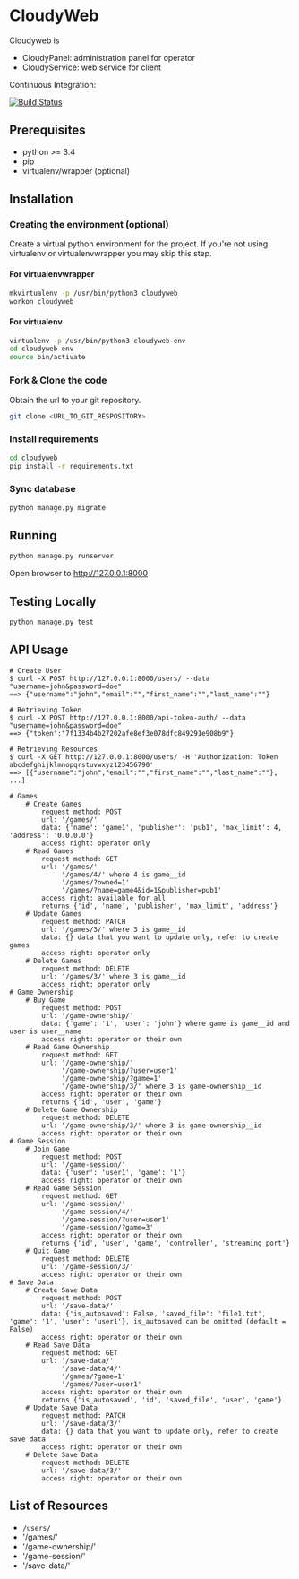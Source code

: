 # CloudyWeb

Cloudyweb is
- CloudyPanel: administration panel for operator
- CloudyService: web service for client

Continuous Integration:

[![Build Status](https://travis-ci.org/insert-coin/cloudyweb.svg?branch=master)](https://travis-ci.org/insert-coin/cloudyweb)

## Prerequisites ##

- python >= 3.4
- pip
- virtualenv/wrapper (optional)

## Installation ##
### Creating the environment (optional) ###
Create a virtual python environment for the project.
If you're not using virtualenv or virtualenvwrapper you may skip this step.

#### For virtualenvwrapper ####
```bash
mkvirtualenv -p /usr/bin/python3 cloudyweb
workon cloudyweb
```

#### For virtualenv ####
```bash
virtualenv -p /usr/bin/python3 cloudyweb-env
cd cloudyweb-env
source bin/activate
```

### Fork & Clone the code ###
Obtain the url to your git repository.

```bash
git clone <URL_TO_GIT_RESPOSITORY>
```

### Install requirements ###
```bash
cd cloudyweb
pip install -r requirements.txt
```

### Sync database ###
```bash
python manage.py migrate
```

## Running ##
```bash
python manage.py runserver
```

Open browser to http://127.0.0.1:8000


## Testing Locally ##
```bash
python manage.py test
```


## API Usage

    # Create User
    $ curl -X POST http://127.0.0.1:8000/users/ --data "username=john&password=doe"
    ==> {"username":"john","email":"","first_name":"","last_name":""}

    # Retrieving Token
    $ curl -X POST http://127.0.0.1:8000/api-token-auth/ --data "username=john&password=doe"
    ==> {"token":"7f1334b4b27202afe8ef3e078dfc849291e908b9"}

    # Retrieving Resources
    $ curl -X GET http://127.0.0.1:8000/users/ -H 'Authorization: Token abcdefghijklmnopqrstuvwxyz123456790'
    ==> [{"username":"john","email":"","first_name":"","last_name":""}, ...]

    # Games
        # Create Games
            request method: POST
            url: '/games/'
            data: {'name': 'game1', 'publisher': 'pub1', 'max_limit': 4, 'address': '0.0.0.0'}
            access right: operator only
        # Read Games
            request method: GET
            url: '/games/'
                 '/games/4/' where 4 is game__id
                 '/games/?owned=1'
                 '/games/?name=game4&id=1&publisher=pub1'
            access right: available for all
            returns {'id', 'name', 'publisher', 'max_limit', 'address'}
        # Update Games
            request method: PATCH
            url: '/games/3/' where 3 is game__id
            data: {} data that you want to update only, refer to create games
            access right: operator only
        # Delete Games
            request method: DELETE
            url: '/games/3/' where 3 is game__id
            access right: operator only
    # Game Ownership
        # Buy Game
            request method: POST
            url: '/game-ownership/'
            data: {'game': '1', 'user': 'john'} where game is game__id and user is user__name
            access right: operator or their own
        # Read Game Ownership
            request method: GET
            url: '/game-ownership/'
                 '/game-ownership/?user=user1'
                 '/game-ownership/?game=1'
                 '/game-ownership/3/' where 3 is game-ownership__id
            access right: operator or their own
            returns {'id', 'user', 'game'}
        # Delete Game Ownership
            request method: DELETE
            url: '/game-ownership/3/' where 3 is game-ownership__id
            access right: operator or their own
    # Game Session
        # Join Game
            request method: POST
            url: '/game-session/'
            data: {'user': 'user1', 'game': '1'}
            access right: operator or their own
        # Read Game Session
            request method: GET
            url: '/game-session/'
                 '/game-session/4/'
                 '/game-session/?user=user1'
                 '/game-session/?game=3'
            access right: operator or their own
            returns {'id', 'user', 'game', 'controller', 'streaming_port'}
        # Quit Game
            request method: DELETE
            url: '/game-session/3/'
            access right: operator or their own
    # Save Data
        # Create Save Data
            request method: POST
            url: '/save-data/'
            data: {'is_autosaved': False, 'saved_file': 'file1.txt', 'game': '1', 'user': 'user1'}, is_autosaved can be omitted (default = False)
            access right: operator or their own
        # Read Save Data
            request method: GET
            url: '/save-data/'
                 '/save-data/4/'
                 '/games/?game=1'
                 '/games/?user=user1'
            access right: operator or their own
            returns {'is_autosaved', 'id', 'saved_file', 'user', 'game'}
        # Update Save Data
            request method: PATCH
            url: '/save-data/3/'
            data: {} data that you want to update only, refer to create save data
            access right: operator or their own
        # Delete Save Data
            request method: DELETE
            url: '/save-data/3/'
            access right: operator or their own

## List of Resources

* `/users/`
* '/games/'
* '/game-ownership/'
* '/game-session/'
* '/save-data/'
